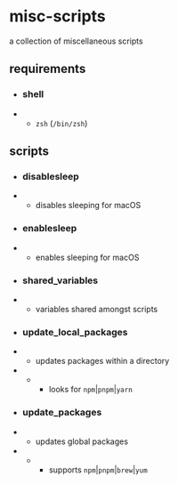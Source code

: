 # misc-scripts

a collection of miscellaneous scripts

## requirements

- ### shell
- - `zsh` (`/bin/zsh`)

## scripts

- ### disablesleep
- - disables sleeping for macOS
- ### enablesleep
- - enables sleeping for macOS
- ### shared_variables
- - variables shared amongst scripts
- ### update_local_packages
- - updates packages within a directory
- - - looks for `npm`|`pnpm`|`yarn`
- ### update_packages
- - updates global packages
- - - supports `npm`|`pnpm`|`brew`|`yum`

